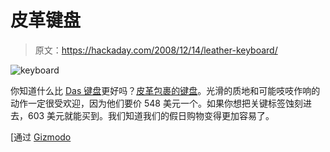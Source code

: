# 皮革键盘

> 原文：<https://hackaday.com/2008/12/14/leather-keyboard/>

![keyboard](img/5e75fe0d4a6bae151c7847fe97291cda.png "keyboard")

你知道什么比 [Das 键盘](http://www.daskeyboard.com/)更好吗？[皮革包裹的键盘](http://translate.google.com/translate?langpair=ja|en&u=http://www.m-yokunaru.com/catalog_syousai_html/010300_gokukawa_keyboad.html)。光滑的质地和可能吱吱作响的动作一定很受欢迎，因为他们要价 548 美元一个。如果你想把关键标签蚀刻进去，603 美元就能买到。我们知道我们的假日购物变得更加容易了。

[通过 [Gizmodo](http://gizmodo.com/5109670/gokukawa-leather-keyboard-provides-buttery-soft-typing-experience)